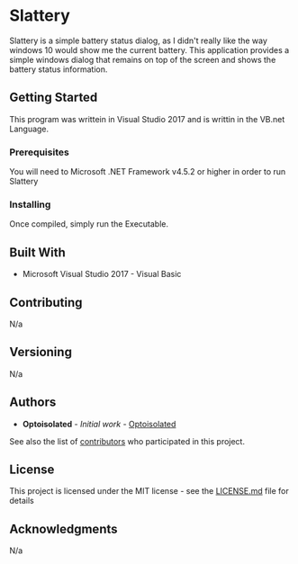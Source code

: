 # Slattery
Slattery is a simple battery status dialog, as I didn't really like the way windows 10 would show me the current battery.
This application provides a simple windows dialog that remains on top of the screen and shows the battery status information.

## Getting Started

This program was writtein in Visual Studio 2017 and is writtin in the VB.net Language.

### Prerequisites

You will need to Microsoft .NET Framework v4.5.2 or higher in order to run Slattery

### Installing

Once compiled, simply run the Executable. 

## Built With

* Microsoft Visual Studio 2017 - Visual Basic

## Contributing

N/a

## Versioning

N/a

## Authors

* **Optoisolated** - *Initial work* - [Optoisolated](https://github.com/Optoisolated)

See also the list of [contributors](https://github.com/optoisolated/Slattery/contributors) who participated in this project.

## License

This project is licensed under the MIT license - see the [LICENSE.md](LICENSE.md) file for details

## Acknowledgments

N/a